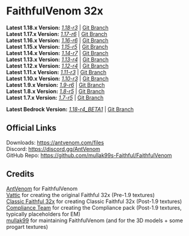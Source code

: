 # FaithfulVenom 32x

**Latest 1.18.x Version:** [_1.18-r3_](https://drive.google.com/file/d/18e1Ylw8V_BdE_3Lj0RR_mVVYQTmzqosm/view?usp=sharing) | [Git Branch](https://github.com/mullak99s-Faithful/FaithfulVenom/tree/1.18)    
**Latest 1.17.x Version:** [_1.17-r6_](https://drive.google.com/file/d/1Hq0ixrpQSN8ITrtKm0ac5Qy4yqTsafLf/view?usp=sharing) | [Git Branch](https://github.com/mullak99s-Faithful/FaithfulVenom/tree/1.17)  
**Latest 1.16.x Version:** [_1.16-r6_](https://drive.google.com/file/d/1s5G_cMdW5EBXIp_ZWanaU7layuXXb8wF/view?usp=sharing) | [Git Branch](https://github.com/mullak99s-Faithful/FaithfulVenom/tree/1.16)  
**Latest 1.15.x Version:** [_1.15-r5_](https://drive.google.com/file/d/1Gez4c1bSlQWsoHJ29OvtlGolXPpDRXyq/view?usp=sharing) | [Git Branch](https://github.com/mullak99s-Faithful/FaithfulVenom/tree/1.15)  
**Latest 1.14.x Version:** [_1.14-r7_](https://drive.google.com/file/d/1wxPIW2Bv4wDG9raAOC8dJnRiGpdDKsaf/view?usp=sharing) | [Git Branch](https://github.com/mullak99s-Faithful/FaithfulVenom/tree/1.14)  
**Latest 1.13.x Version:** [_1.13-r4_](https://drive.google.com/file/d/1Il_xgXf2_bIOFmpHm5b8_p_v3kxPvOHi/view?usp=sharing) | [Git Branch](https://github.com/mullak99s-Faithful/FaithfulVenom/tree/1.13)  
**Latest 1.12.x Version:** [_1.12-r4_](https://drive.google.com/file/d/1jTRx2_JQvoKeb6kVu6YZTseKd8orMG6e/view?usp=sharing) | [Git Branch](https://github.com/mullak99s-Faithful/FaithfulVenom/tree/1.12)  
**Latest 1.11.x Version:** [_1.11-r3_](https://drive.google.com/file/d/1BnI7u3NIcpQirdsSjBiZgJRyzehsuXdm/view?usp=sharing) | [Git Branch](https://github.com/mullak99s-Faithful/FaithfulVenom/tree/1.11)  
**Latest 1.10.x Version:** [_1.10-r3_](https://drive.google.com/file/d/1m5N9FePEBpz2sAr6HlVQY2bl-BY-PZb4/view?usp=sharing) | [Git Branch](https://github.com/mullak99s-Faithful/FaithfulVenom/tree/1.10)  
**Latest 1.9.x Version:** [_1.9-r6_](https://drive.google.com/file/d/1BtFtts2lCJLI1dnpOj-hTuuXv6hMI64E/view?usp=sharing) | [Git Branch](https://github.com/mullak99s-Faithful/FaithfulVenom/tree/1.9)  
**Latest 1.8.x Version:** [_1.8-r5_](https://drive.google.com/file/d/1a-Mz6uELS1o9cOuxV-TY5aING8Dmatbi/view?usp=sharing) | [Git Branch](https://github.com/mullak99s-Faithful/FaithfulVenom/tree/1.8)  
**Latest 1.7.x Version:** [_1.7-r5_](https://drive.google.com/file/d/1tVhUBGgdmwtXo_5cBHSpebhqfAjEfkST/view?usp=sharing) | [Git Branch](https://github.com/mullak99s-Faithful/FaithfulVenom/tree/1.7)  

**Latest Bedrock Version:** [_1.18-r4_BETA1_](https://builds.mullak99.co.uk/FaithfulVenom/Bedrock/Dev-Builds/FaithfulVenom-32x-Bedrock-1.18-r4_BETA1.mcpack) | [Git Branch](https://github.com/mullak99s-Faithful/FaithfulVenom/tree/bedrock)  

## Official Links

Downloads: https://antvenom.com/files  
Discord: https://discord.gg/AntVenom  
GitHub Repo: https://github.com/mullak99s-Faithful/FaithfulVenom  

## Credits

[AntVenom](https://antvenom.com/) for FaithfulVenom  
[Vattic](https://web.archive.org/web/20150607220656/http://www.minecraftforum.net:80/forums/mapping-and-modding/resource-packs/1223254-faithful-32x32-pack-update-red-cat-clay-1-8) for creating the original Faithful 32x (Pre-1.9 textures)  
[Classic Faithful 32x](https://github.com/classicfaithful/classic-faithful-32x) for creating Classic Faithful 32x (Post-1.9 textures)  
[Compliance Team](https://compliancepack.net/) for creating the Compliance pack (Post-1.9 textures, typically placeholders for EM)  
[mullak99](https://faithful.mullak99.co.uk/) for maintaining FaithfulVenom (and for the 3D models + some progart textures)   
